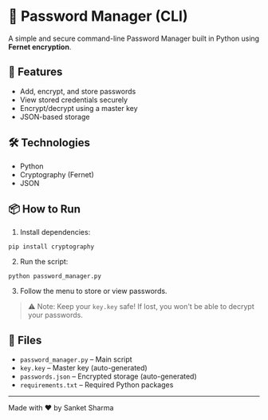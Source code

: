 # 🔐 Password Manager (CLI)

A simple and secure command-line Password Manager built in Python using **Fernet encryption**.

## 🚀 Features
- Add, encrypt, and store passwords
- View stored credentials securely
- Encrypt/decrypt using a master key
- JSON-based storage

## 🛠 Technologies
- Python
- Cryptography (Fernet)
- JSON

## 📦 How to Run

1. Install dependencies:
```
pip install cryptography
```

2. Run the script:
```
python password_manager.py
```

3. Follow the menu to store or view passwords.

> ⚠️ Note: Keep your `key.key` safe! If lost, you won't be able to decrypt your passwords.

## 📁 Files
- `password_manager.py` – Main script
- `key.key` – Master key (auto-generated)
- `passwords.json` – Encrypted storage (auto-generated)
- `requirements.txt` – Required Python packages

---
Made with ❤️ by Sanket Sharma